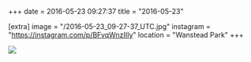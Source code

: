 +++
date = 2016-05-23 09:27:37
title = "2016-05-23"

[extra]
image = "/2016-05-23_09-27-37_UTC.jpg"
instagram = "https://instagram.com/p/BFvqWnzIIIy"
location = "Wanstead Park"
+++

<img src="/2016-05-23_09-27-37_UTC.jpg" />
